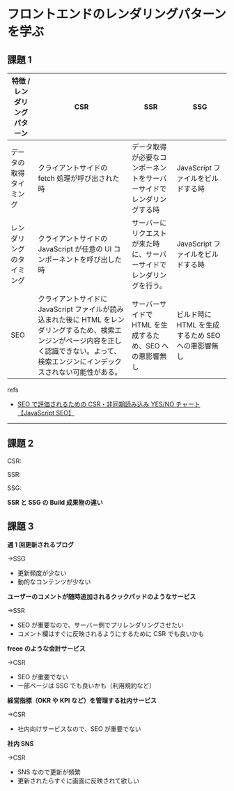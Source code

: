 # フロントエンドのレンダリングパターンを学ぶ

## 課題 1

| 特徴 / レンダリングパターン | CSR                                                                                                                                                                                            | SSR                                                                  | SSG                                               |
| --------------------------- | ---------------------------------------------------------------------------------------------------------------------------------------------------------------------------------------------- | -------------------------------------------------------------------- | ------------------------------------------------- |
| データの取得タイミング      | クライアントサイドの fetch 処理が呼び出された時                                                                                                                                                | データ取得が必要なコンポーネントをサーバーサイドでレンダリングする時 | JavaScript ファイルをビルドする時                 |
| レンダリングのタイミング    | クライアントサイドの JavaScript が任意の UI コンポーネントを呼び出した時                                                                                                                       | サーバーにリクエストが来た時に、サーバーサイドでレンダリングを行う。 | JavaScript ファイルをビルドする時                 |
| SEO                         | クライアントサイドに JavaScript ファイルが読み込まれた後に HTML をレンダリングするため、検索エンジンがページ内容を正しく認識できない。よって、検索エンジンにインデックスされない可能性がある。 | サーバーサイドで HTML を生成するため、SEO への悪影響無し             | ビルド時に HTML を生成するため SEO への悪影響無し |

refs

- [SEO で評価されるための CSR・非同期読み込み YES/NO チャート【JavaScript SEO】](https://ld-note.a-tm.co.jp/n/n28014f0daaea#12158717-9775-42cf-9d7c-a0ae873dbd18)

---

## 課題 2

CSR:

SSR:

SSG:

**SSR と SSG の Build 成果物の違い**

## 課題 3

**週 1 回更新されるブログ**

→SSG

- 更新頻度が少ない
- 動的なコンテンツが少ない

**ユーザーのコメントが随時追加されるクックパッドのようなサービス**

→SSR

- SEO が重要なので、サーバー側でプリレンダリングさせたい
- コメント欄はすぐに反映されるようにするために CSR でも良いかも

**freee のような会計サービス**

→CSR

- SEO が重要でない
- 一部ページは SSG でも良いかも（利用規約など）

**経営指標（OKR や KPI など）を管理する社内サービス**

→CSR

- 社内向けサービスなので、SEO が重要でない

**社内 SNS**

→CSR

- SNS なので更新が頻繁
- 更新されたらすぐに画面に反映されて欲しい
